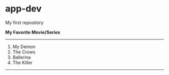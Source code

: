 # app-dev
My first repository

**My Favorite Movie/Series**

---

1. My Demon
2. The Crows
3. Ballerina
4. The Killer

---
   


